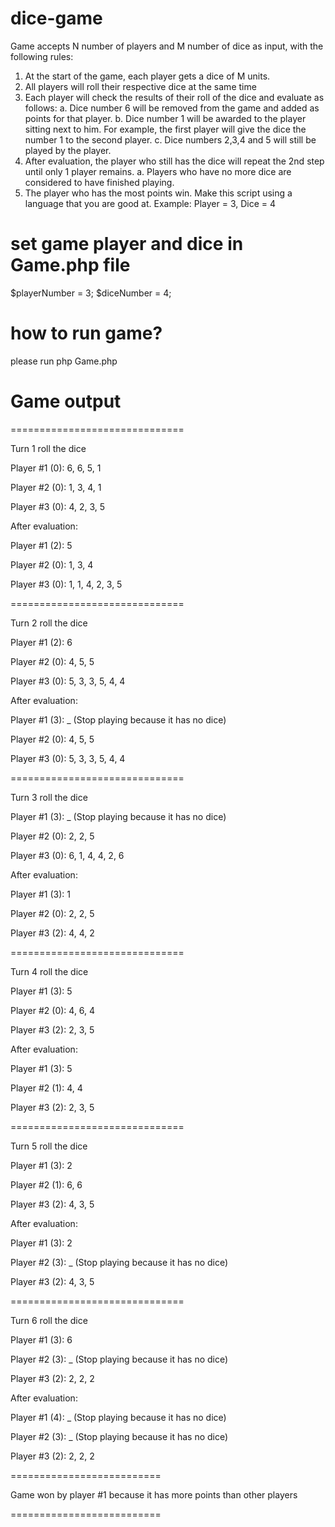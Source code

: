 # dice-game
Game accepts N number of players and M number of dice as input, with the
following rules:
1. At the start of the game, each player gets a dice of M units.
2. All players will roll their respective dice at the same time
3. Each player will check the results of their roll of the dice and evaluate as follows:
a. Dice number 6 will be removed from the game and added as points for that player.
b. Dice number 1 will be awarded to the player sitting next to him.
For example, the first player will give the dice the number 1 to the second player.
c. Dice numbers 2,3,4 and 5 will still be played by the player.
4. After evaluation, the player who still has the dice will repeat the 2nd step until only 1 player remains.
a. Players who have no more dice are considered to have finished playing.
5. The player who has the most points win.
Make this script using a language that you are good at.
Example:
Player = 3, Dice = 4


# set game player and dice in Game.php file
$playerNumber = 3;
$diceNumber = 4;

# how to run game?
please run php Game.php

# Game output

==============================

Turn 1 roll the dice

Player #1  (0): 6, 6, 5, 1

Player #2  (0): 1, 3, 4, 1

Player #3  (0): 4, 2, 3, 5

After evaluation:

Player #1 (2): 5

Player #2 (0): 1, 3, 4

Player #3 (0): 1, 1, 4, 2, 3, 5

==============================

Turn 2 roll the dice


Player #1  (2): 6

Player #2  (0): 4, 5, 5

Player #3  (0): 5, 3, 3, 5, 4, 4

After evaluation: 

Player #1 (3):  _ (Stop playing because 
it has no dice) 


Player #2 (0): 4, 5, 5

Player #3 (0): 5, 3, 3, 5, 4, 4

==============================

Turn 3 roll the dice

Player #1  (3):  _ (Stop playing 
because it has no dice) 

Player #2  (0): 2, 2, 5

Player #3  (0): 6, 1, 4, 4, 2, 6

After evaluation: 

Player #1 (3): 1


Player #2 (0): 2, 2, 5

Player #3 (2): 4, 4, 2


==============================

Turn 4 roll the dice


Player #1  (3): 5

Player #2  (0): 4, 6, 4

Player #3  (2): 2, 3, 5

After evaluation: 

Player #1 (3): 5

Player #2 (1): 4, 4

Player #3 (2): 2, 3, 5


==============================


Turn 5 roll the dice

Player #1  (3): 2

Player #2  (1): 6, 6

Player #3  (2): 4, 3, 5

After evaluation: 

Player #1 (3): 2

Player #2 (3):  _ (Stop playing because 
it has no dice) 

Player #3 (2): 4, 3, 5


==============================

Turn 6 roll the dice

Player #1  (3): 6

Player #2  (3):  _ (Stop playing 
because it has no dice) 

Player #3  (2): 2, 2, 2

After evaluation: 

Player #1 (4):  _ (Stop playing because it has no dice) 

Player #2 (3):  _ (Stop playing because it has no dice) 

Player #3 (2): 2, 2, 2


========================== 

Game won by player #1 because it has more points than other players

==========================